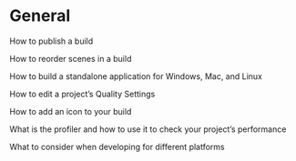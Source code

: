 # General

How to publish a build

How to reorder scenes in a build

How to build a standalone application for Windows, Mac, and Linux

How to edit a project’s Quality Settings

How to add an icon to your build

What is the profiler and how to use it to check your project’s performance

What to consider when developing for different platforms
